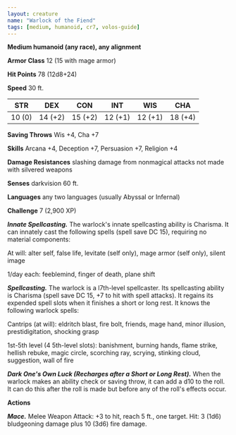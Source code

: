 ```yaml
---
layout: creature
name: "Warlock of the Fiend"
tags: [medium, humanoid, cr7, volos-guide]
---
```


**Medium humanoid (any race), any alignment**

**Armor Class** 12 (15 with mage armor)

**Hit Points** 78 (12d8+24)

**Speed** 30 ft.

|   STR   |   DEX   |   CON   |   INT   |   WIS   |   CHA   |
|:-----:|:-----:|:-----:|:-----:|:-----:|:-----:|
| 10 (0) | 14 (+2) | 15 (+2) | 12 (+1) | 12 (+1) | 18 (+4) |

**Saving Throws** Wis +4, Cha +7

**Skills** Arcana +4, Deception +7, Persuasion +7, Religion +4

**Damage Resistances** slashing damage from nonmagical attacks not made with silvered weapons

**Senses** darkvision 60 ft.

**Languages** any two languages (usually Abyssal or Infernal)

**Challenge** 7 (2,900 XP)

***Innate Spellcasting.*** The warlock's innate spellcasting ability is Charisma. It can innately cast the following spells (spell save DC 15), requiring no material components:

At will: alter self, false life, levitate (self only), mage armor (self only), silent image

1/day each: feeblemind, finger of death, plane shift

***Spellcasting.*** The warlock is a l7th-level spellcaster. Its spellcasting ability is Charisma (spell save DC 15, +7 to hit with spell attacks). It regains its expended spell slots when it finishes a short or long rest. It knows the following warlock spells:

Cantrips (at will): eldritch blast, fire bolt, friends, mage hand, minor illusion, prestidigitation, shocking grasp

1st-5th level (4 5th-level slots): banishment, burning hands, flame strike, hellish rebuke, magic circle, scorching ray, scrying, stinking cloud, suggestion, wall of fire

***Dark One's Own Luck (Recharges after a Short or Long Rest).*** When the warlock makes an ability check or saving throw, it can add a d10 to the roll. It can do this after the roll is made but before any of the roll's effects occur.

**Actions**

***Mace.*** Melee Weapon Attack: +3 to hit, reach 5 ft., one target. Hit: 3 (1d6) bludgeoning damage plus 10 (3d6) fire damage.

